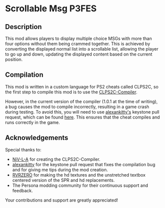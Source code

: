 # Scrollable Msg P3FES
## Description
This mod allows players to display multiple choice MSGs with more than four options without them being crammed together. This is achieved by converting the displayed normal list into a scrollable list, allowing the player to go up and down, updating the displayed content based on the current position.

## Compilation
This mod is written in a custom language for PS2 cheats called CLPS2C, so the first step to compile this mod is to use the [CLPS2C-Compiler](https://github.com/NiV-L-A/CLPS2C-Compiler/tree/master).

However, in the current version of the compiler (1.0.1 at the time of writing), a bug causes the mod to compile incorrectly, resulting in a game crash during testing. To avoid this, you will need to use [alexankitty's](https://github.com/alexankitty) keystone pull request, which can be found [here](https://github.com/alexankitty/keystone). This ensures that the cheat compiles and runs correctly in the game.

## Acknowledgements
Special thanks to:

- [NiV-L-A](https://github.com/NiV-L-A) for creating the CLPS2C-Compiler.
- [alexankitty](https://github.com/alexankitty) for the keystone pull request that fixes the compilation bug and for giving me tips during the mod creation.
- [RVRZERO](https://github.com/RVRZERO) for making the hd textures and the unstretched textbox centered version of the SPR and hd replacements.
- The Persona modding community for their continuous support and feedback.

Your contributions and support are greatly appreciated!
